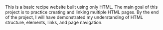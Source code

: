 This is a basic recipe website built using only HTML. The main goal of this project is to practice creating and linking multiple HTML pages. By the end of the project, I will have demonstrated my understanding of HTML structure, elements, links, and page navigation.

